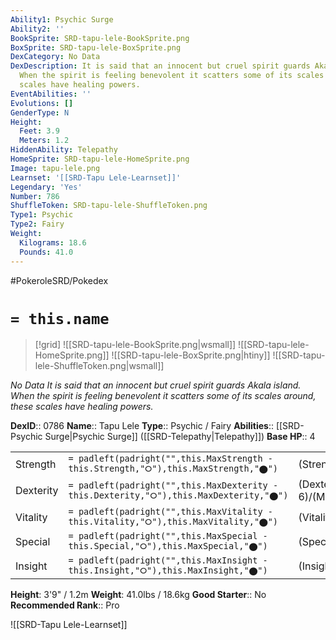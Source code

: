 ```yaml
---
Ability1: Psychic Surge
Ability2: ''
BookSprite: SRD-tapu-lele-BookSprite.png
BoxSprite: SRD-tapu-lele-BoxSprite.png
DexCategory: No Data
DexDescription: It is said that an innocent but cruel spirit guards Akala island.
  When the spirit is feeling benevolent it scatters some of its scales around, these
  scales have healing powers.
EventAbilities: ''
Evolutions: []
GenderType: N
Height:
  Feet: 3.9
  Meters: 1.2
HiddenAbility: Telepathy
HomeSprite: SRD-tapu-lele-HomeSprite.png
Image: tapu-lele.png
Learnset: '[[SRD-Tapu Lele-Learnset]]'
Legendary: 'Yes'
Number: 786
ShuffleToken: SRD-tapu-lele-ShuffleToken.png
Type1: Psychic
Type2: Fairy
Weight:
  Kilograms: 18.6
  Pounds: 41.0
---
```


#PokeroleSRD/Pokedex

# `= this.name`

> [!grid]
> ![[SRD-tapu-lele-BookSprite.png|wsmall]]
> ![[SRD-tapu-lele-HomeSprite.png]]
> ![[SRD-tapu-lele-BoxSprite.png|htiny]]
> ![[SRD-tapu-lele-ShuffleToken.png|wsmall]]


*No Data*
*It is said that an innocent but cruel spirit guards Akala island. When the spirit is feeling benevolent it scatters some of its scales around, these scales have healing powers.*

**DexID**:: 0786
**Name**:: Tapu Lele
**Type**:: Psychic / Fairy
**Abilities**:: [[SRD-Psychic Surge|Psychic Surge]] ([[SRD-Telepathy|Telepathy]])
**Base HP**:: 4

|           |                                                                                        |                                          |
| --------- | -------------------------------------------------------------------------------------- | ---------------------------------------- |
| Strength  | `= padleft(padright("",this.MaxStrength - this.Strength,"⭘"),this.MaxStrength,"⬤")`    | (Strength::5)/(MaxStrength::5)   |
| Dexterity | `= padleft(padright("",this.MaxDexterity - this.Dexterity,"⭘"),this.MaxDexterity,"⬤")` | (Dexterity:: 6)/(MaxDexterity::6) |
| Vitality  | `= padleft(padright("",this.MaxVitality - this.Vitality,"⭘"),this.MaxVitality,"⬤")`    | (Vitality::5)/(MaxVitality::5)   |
| Special   | `= padleft(padright("",this.MaxSpecial - this.Special,"⭘"),this.MaxSpecial,"⬤")`       | (Special::7)/(MaxSpecial::7)     |
| Insight   | `= padleft(padright("",this.MaxInsight - this.Insight,"⭘"),this.MaxInsight,"⬤")`       | (Insight::6)/(MaxInsight::6)     |

**Height**: 3'9" / 1.2m
**Weight**: 41.0lbs / 18.6kg
**Good Starter**:: No
**Recommended Rank**:: Pro

![[SRD-Tapu Lele-Learnset]]